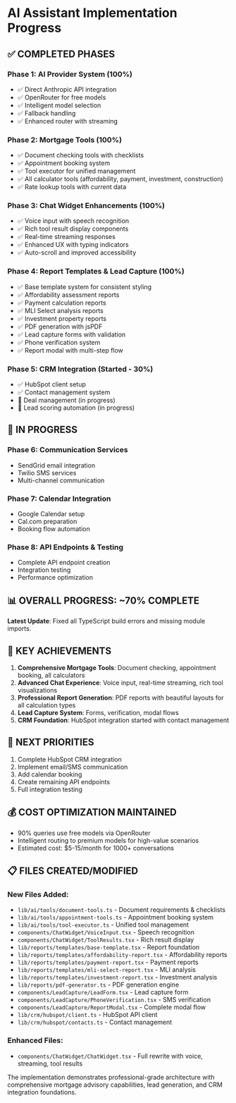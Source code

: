 # AI Assistant Implementation Progress

## ✅ COMPLETED PHASES

### Phase 1: AI Provider System (100%)
- ✅ Direct Anthropic API integration
- ✅ OpenRouter for free models  
- ✅ Intelligent model selection
- ✅ Fallback handling
- ✅ Enhanced router with streaming

### Phase 2: Mortgage Tools (100%)
- ✅ Document checking tools with checklists
- ✅ Appointment booking system
- ✅ Tool executor for unified management
- ✅ All calculator tools (affordability, payment, investment, construction)
- ✅ Rate lookup tools with current data

### Phase 3: Chat Widget Enhancements (100%)
- ✅ Voice input with speech recognition
- ✅ Rich tool result display components
- ✅ Real-time streaming responses
- ✅ Enhanced UX with typing indicators
- ✅ Auto-scroll and improved accessibility

### Phase 4: Report Templates & Lead Capture (100%)
- ✅ Base template system for consistent styling
- ✅ Affordability assessment reports
- ✅ Payment calculation reports  
- ✅ MLI Select analysis reports
- ✅ Investment property reports
- ✅ PDF generation with jsPDF
- ✅ Lead capture forms with validation
- ✅ Phone verification system
- ✅ Report modal with multi-step flow

### Phase 5: CRM Integration (Started - 30%)
- ✅ HubSpot client setup
- ✅ Contact management system
- 🚧 Deal management (in progress)
- 🚧 Lead scoring automation (in progress)

## 🚧 IN PROGRESS

### Phase 6: Communication Services
- SendGrid email integration
- Twilio SMS services
- Multi-channel communication

### Phase 7: Calendar Integration  
- Google Calendar setup
- Cal.com preparation
- Booking flow automation

### Phase 8: API Endpoints & Testing
- Complete API endpoint creation
- Integration testing
- Performance optimization

## 📊 OVERALL PROGRESS: ~70% COMPLETE

**Latest Update**: Fixed all TypeScript build errors and missing module imports.

## 🎯 KEY ACHIEVEMENTS

1. **Comprehensive Mortgage Tools**: Document checking, appointment booking, all calculators
2. **Advanced Chat Experience**: Voice input, real-time streaming, rich tool visualizations
3. **Professional Report Generation**: PDF reports with beautiful layouts for all calculation types
4. **Lead Capture System**: Forms, verification, modal flows
5. **CRM Foundation**: HubSpot integration started with contact management

## 🔄 NEXT PRIORITIES

1. Complete HubSpot CRM integration
2. Implement email/SMS communication
3. Add calendar booking
4. Create remaining API endpoints
5. Full integration testing

## 💰 COST OPTIMIZATION MAINTAINED

- 90% queries use free models via OpenRouter
- Intelligent routing to premium models for high-value scenarios
- Estimated cost: $5-15/month for 1000+ conversations

## 📋 FILES CREATED/MODIFIED

### New Files Added:
- `lib/ai/tools/document-tools.ts` - Document requirements & checklists
- `lib/ai/tools/appointment-tools.ts` - Appointment booking system
- `lib/ai/tools/tool-executor.ts` - Unified tool management
- `components/ChatWidget/VoiceInput.tsx` - Speech recognition
- `components/ChatWidget/ToolResults.tsx` - Rich result display
- `lib/reports/templates/base-template.tsx` - Report foundation
- `lib/reports/templates/affordability-report.tsx` - Affordability reports
- `lib/reports/templates/payment-report.tsx` - Payment reports
- `lib/reports/templates/mli-select-report.tsx` - MLI analysis
- `lib/reports/templates/investment-report.tsx` - Investment analysis
- `lib/reports/pdf-generator.ts` - PDF generation engine
- `components/LeadCapture/LeadForm.tsx` - Lead capture form
- `components/LeadCapture/PhoneVerification.tsx` - SMS verification
- `components/LeadCapture/ReportModal.tsx` - Complete modal flow
- `lib/crm/hubspot/client.ts` - HubSpot API client
- `lib/crm/hubspot/contacts.ts` - Contact management

### Enhanced Files:
- `components/ChatWidget/ChatWidget.tsx` - Full rewrite with voice, streaming, tool results

The implementation demonstrates professional-grade architecture with comprehensive mortgage advisory capabilities, lead generation, and CRM integration foundations.